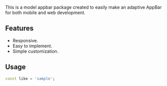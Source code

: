 This is a model appbar package created to easily make an adaptive AppBar for both mobile and web development.

## Features

* Responsive.
* Easy to implement.
* Simple customization.

## Usage

```dart
const like = 'sample';
```
